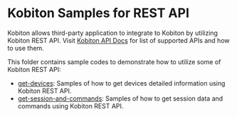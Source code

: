 # Kobiton Samples for REST API
Kobiton allows third-party application to integrate to Kobiton by utilizing Kobiton REST API. Visit [Kobiton API Docs](https://api.kobiton.com/docs) for list of supported APIs and how to use them.

This folder contains sample codes to demonstrate how to utilize some of Kobiton REST API:
- [get-devices](./get-devices-info): Samples of how to get devices detailed information using Kobiton REST API.
- [get-session-and-commands](./get-session-data-and-commands): Samples of how to get session data and commands using Kobiton REST API.